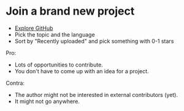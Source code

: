 # Join a brand new project


* [Explore GitHub](https://github.com/explore)
* Pick the topic and the language
* Sort by "Recently uploaded" and pick something with 0-1 stars


Pro:

* Lots of opportunities to contribute.
* You don't have to come up with an idea for a project.

Contra:

* The author might not be interested in external contributors (yet).
* It might not go anywhere.
